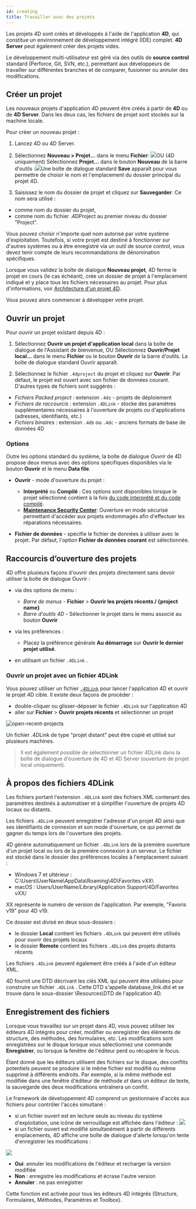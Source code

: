 ```yaml
---
id: creating
title: Travailler avec des projets
---
```


Les projets 4D sont créés et développés à l'aide de l'application **4D**, qui constitue un environnement de développement intégré (IDE) complet. **4D Server** peut également créer des projets vides.

Le développement multi-utilisateur est géré via des outils de **source control** standard (Perforce, Git, SVN, etc.), permettant aux développeurs de travailler sur différentes branches et de comparer, fusionner ou annuler des modifications.

## Créer un projet

Les nouveaux projets d'application 4D peuvent être créés à partir de **4D** ou de **4D Server**. Dans les deux cas, les fichiers de projet sont stockés sur la machine locale.

Pour créer un nouveau projet :

1. Lancez 4D ou 4D Server.
2. Sélectionnez **Nouveau > Projet...** dans le menu **Fichier**: ![](../assets/en/getStart/projectCreate1.png)OU (4D uniquement) Sélectionnez **Projet...** dans le bouton **Nouveau** de la barre d'outils :![](../assets/en/getStart/projectCreate2.png)Une boîte de dialogue standard **Save** apparaît pour vous permettre de choisir le nom et l'emplacement du dossier principal du projet 4D.

3. Saisissez le nom du dossier de projet et cliquez sur **Sauvegarder**. Ce nom sera utilisé :

- comme nom du dossier du projet,
- comme nom du fichier .4DProject au premier niveau du dossier "Project".

 Vous pouvez choisir n'importe quel nom autorisé par votre système d'exploitation. Toutefois, si votre projet est destiné à fonctionner sur d'autres systèmes ou à être enregistré via un outil de source control, vous devez tenir compte de leurs recommandations de dénomination spécifiques.

Lorsque vous validez la boîte de dialogue **Nouveau projet**, 4D ferme le projet en cours (le cas échéant), crée un dossier de projet à l'emplacement indiqué et y place tous les fichiers nécessaires au projet. Pour plus d'informations, voir [Architecture d'un projet 4D](Project/architecture.md).

Vous pouvez alors commencer à développer votre projet.

## Ouvrir un projet

Pour ouvrir un projet existant depuis 4D :

1. Sélectionnez **Ouvrir un projet d'application local** dans la boîte de dialogue de l'Assistant de bienvenue, OU Sélectionnez **Ouvrir/Projet local...** dans le menu **Fichier** ou le bouton **Ouvrir** de la barre d'outils. La boîte de dialogue standard Ouvrir apparaît.

2. Sélectionnez le fichier `.4dproject` du projet et cliquez sur **Ouvrir**. Par défaut, le projet est ouvert avec son fichier de données courant. D'autres types de fichiers sont suggérés :

- *Fichiers Packed project* : extension `.4dz` - projets de déploiement
- *Fichiers de raccourcis* : extension `.4DLink` - stocke des paramètres supplémentaires nécessaires à l'ouverture de projets ou d'applications (adresses, identifiants, etc.)
- *Fichiers binaires* : extension `.4db` ou `.4dc` - anciens formats de base de données 4D

### Options

Outre les options standard du système, la boîte de dialogue *Ouvrir* de 4D propose deux menus avec des options spécifiques disponibles via le bouton **Ouvrir** et le menu **Data file**.

- **Ouvrir** - mode d'ouverture du projet :
  - **Interprété** ou **Compilé** : Ces options sont disponibles lorsque le projet sélectionné contient à la fois [du code interprété et du code compilé](Concepts/interpreted.md).
  - **[Maintenance Security Center](MSC/overview.md)**: Ouverture en mode sécurisé permettant d'accéder aux projets endommagés afin d'effectuer les réparations nécessaires.

- **Fichier de données** - spécifie le fichier de données à utiliser avec le projet. Par défaut, l'option **Fichier de données courant** est sélectionnée.

## Raccourcis d’ouverture des projets

4D offre plusieurs façons d'ouvrir des projets directement sans devoir utiliser la boîte de dialogue Ouvrir :

- via des options de menu :
  - *Barre de menus* - **Fichier** > **Ouvrir les projets récents / {project name}**
  - *Barre d'outils 4D* - Sélectionner le projet dans le menu associé au bouton **Ouvrir**

- via les préférences :
  - Placez la préférence générale **Au démarrage** sur **Ouvrir le dernier projet utilisé**.

- en utilisant un fichier `.4DLink` .

### Ouvrir un projet avec un fichier 4DLink

Vous pouvez utiliser un fichier [`.4DLink`](#about-4dlink-files) pour lancer l'application 4D et ouvrir le projet 4D cible. Il existe deux façons de procéder :

- double-cliquer ou glisser-déposer le fichier `.4DLink` sur l'application 4D
- aller sur **Fichier** > **Ouvrir projets récents** et sélectionner un projet

![open-recent-projects](../assets/en/Project/4Dlinkfiles.png)

Un fichier .4DLink de type "projet distant" peut être copié et utilisé sur plusieurs machines.
> Il est également possible de sélectionner un fichier 4DLink dans la boîte de dialogue d'ouverture de 4D et 4D Server (ouverture de projet local uniquement).

## À propos des fichiers 4DLink

Les fichiers portant l'extension `.4DLink` sont des fichiers XML contenant des paramètres destinés à automatiser et à simplifier l'ouverture de projets 4D locaux ou distants.

Les fichiers `.4DLink` peuvent enregistrer l'adresse d'un projet 4D ainsi que ses identifiants de connexion et son mode d'ouverture, ce qui permet de gagner du temps lors de l'ouverture des projets.

4D génère automatiquement un fichier `.4DLink` lors de la première ouverture d'un projet local ou lors de la première connexion à un serveur. Le fichier est stocké dans le dossier des préférences locales à l'emplacement suivant :

- Windows 7 et ultérieur : C:\Users\UserName\AppData\Roaming\4D\Favorites vXX\
- macOS : Users/UserName/Library/Application Support/4D/Favorites vXX/

XX représente le numéro de version de l'application. Par exemple, "Favoris v19" pour 4D v19.

Ce dossier est divisé en deux sous-dossiers :

- le dossier **Local** contient les fichiers `.4DLink` qui peuvent être utilisés pour ouvrir des projets locaux
- le dossier **Remote** contient les fichiers `.4DLink` des projets distants récents

Les fichiers `.4DLink` peuvent également être créés à l'aide d'un éditeur XML.

4D fournit une DTD décrivant les clés XML qui peuvent être utilisées pour construire un fichier `.4DLink` . Cette DTD s'appelle database_link.dtd et se trouve dans le sous-dossier \Resources\DTD de l'application 4D.

## Enregistrement des fichiers

Lorsque vous travaillez sur un projet dans 4D, vous pouvez utiliser les éditeurs 4D intégrés pour créer, modifier ou enregistrer des éléments de structure, des méthodes, des formulaires, etc. Les modifications sont enregistrées sur le disque lorsque vous sélectionnez une commande **Enregistrer**, ou lorsque la fenêtre de l'éditeur perd ou récupère le focus.

Étant donné que les éditeurs utilisent des fichiers sur le disque, des conflits potentiels peuvent se produire si le même fichier est modifié ou même supprimé à différents endroits. Par exemple, si la même méthode est modifiée dans une fenêtre d'éditeur de méthode *et* dans un éditeur de texte, la sauvegarde des deux modifications entraînera un conflit.

Le framework de développement 4D comprend un gestionnaire d'accès aux fichiers pour contrôler l'accès simultané :

- si un fichier ouvert est en lecture seule au niveau du système d'exploitation, une icône de verrouillage est affichée dans l'éditeur : ![](../assets/en/Project/lockicon.png)
- si un fichier ouvert est modifié simultanément à partir de différents emplacements, 4D affiche une boîte de dialogue d'alerte lorsqu'on tente d'enregistrer les modifications :

![](../assets/en/Project/projectReload.png)

- **Oui**: annuler les modifications de l'éditeur et recharger la version modifiée
- **Non** : enregistre les modifications et écrase l'autre version
- **Annuler** : ne pas enregistrer

Cette fonction est activée pour tous les éditeurs 4D intégrés (Structure, Formulaires, Méthodes, Paramètres et Toolbox).
